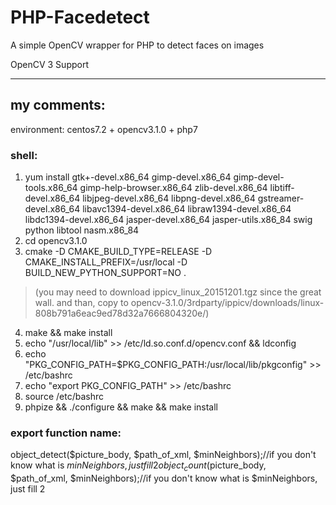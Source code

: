 # PHP-Facedetect
A simple OpenCV wrapper for PHP to detect faces on images

OpenCV 3 Support

---------------------------------------------------------------------------------

## my comments:
environment: centos7.2 + opencv3.1.0 + php7

### shell:
1. yum install gtk+-devel.x86_64   gimp-devel.x86_64  gimp-devel-tools.x86_64   gimp-help-browser.x86_64 zlib-devel.x86_64  libtiff-devel.x86_64  libjpeg-devel.x86_64 libpng-devel.x86_64  gstreamer-devel.x86_64  libavc1394-devel.x86_64  libraw1394-devel.x86_64 libdc1394-devel.x86_64  jasper-devel.x86_64 jasper-utils.x86_84  swig  python  libtool  nasm.x86_84
2. cd opencv3.1.0
3. cmake -D CMAKE_BUILD_TYPE=RELEASE -D CMAKE_INSTALL_PREFIX=/usr/local -D BUILD_NEW_PYTHON_SUPPORT=NO .
> (you may need to download ippicv_linux_20151201.tgz since the great wall. and than, copy to opencv-3.1.0/3rdparty/ippicv/downloads/linux-808b791a6eac9ed78d32a7666804320e/)
4. make && make install
5. echo "/usr/local/lib" >> /etc/ld.so.conf.d/opencv.conf && ldconfig
6. echo "PKG_CONFIG_PATH=$PKG_CONFIG_PATH:/usr/local/lib/pkgconfig" >> /etc/bashrc
7. echo "export PKG_CONFIG_PATH" >> /etc/bashrc
8. source /etc/bashrc
9. phpize && ./configure && make && make install

### export function name:
object_detect($picture_body, $path_of_xml, $minNeighbors);//if you don't know what is $minNeighbors, just fill 2
object_count($picture_body, $path_of_xml, $minNeighbors);//if you don't know what is $minNeighbors, just fill 2
